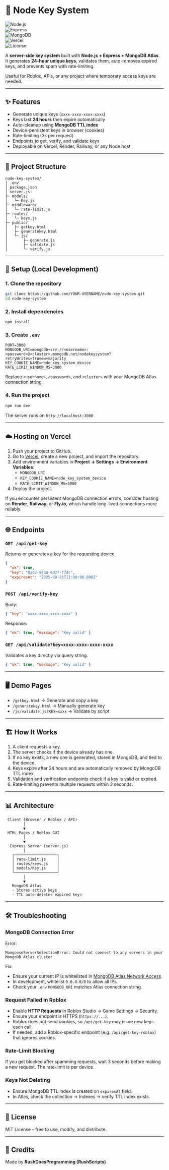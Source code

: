 # 🔑 Node Key System  

![Node.js](https://img.shields.io/badge/Node.js-18.x-green?logo=node.js)  
![Express](https://img.shields.io/badge/Express.js-Backend-lightgrey?logo=express)  
![MongoDB](https://img.shields.io/badge/MongoDB-Atlas-green?logo=mongodb)  
![Vercel](https://img.shields.io/badge/Deploy-Vercel-black?logo=vercel)  
![License](https://img.shields.io/badge/License-MIT-blue)  

A **server-side key system** built with **Node.js + Express + MongoDB Atlas**.  
It generates **24-hour unique keys**, validates them, auto-removes expired keys, and prevents spam with rate-limiting.  

Useful for Roblox, APIs, or any project where temporary access keys are needed.  

---

## ✨ Features
- Generate unique keys (`xxxx-xxxx-xxxx-xxxx`)  
- Keys last **24 hours** then expire automatically  
- Auto-cleanup using **MongoDB TTL index**  
- Device-persistent keys in browser (cookies)  
- Rate-limiting (3s per request)  
- Endpoints to get, verify, and validate keys  
- Deployable on Vercel, Render, Railway, or any Node host  

---

## 📂 Project Structure
```
node-key-system/
│ .env
│ package.json
│ server.js
├─ models/
│   └─ Key.js
├─ middleware/
│   └─ rate-limit.js
├─ routes/
│   └─ keys.js
├─ public/
│   ├─ getkey.html
│   ├─ generatekey.html
│   └─ js/
│       ├─ generate.js
│       ├─ validate.js
│       └─ verify.js
```

---

## 🚀 Setup (Local Development)

### 1. Clone the repository
```bash
git clone https://github.com/YOUR-USERNAME/node-key-system.git
cd node-key-system
```

### 2. Install dependencies
```bash
npm install
```

### 3. Create `.env`
```env
PORT=3000
MONGODB_URI=mongodb+srv://<username>:<password>@<cluster>.mongodb.net/nodekeysystem?retryWrites=true&w=majority
KEY_COOKIE_NAME=node_key_system_device
RATE_LIMIT_WINDOW_MS=3000
```
Replace `<username>`, `<password>`, and `<cluster>` with your MongoDB Atlas connection string.

### 4. Run the project
```bash
npm run dev
```
The server runs on `http://localhost:3000`

---

## ☁️ Hosting on Vercel

1. Push your project to GitHub.  
2. Go to [Vercel](https://vercel.com), create a new project, and import the repository.  
3. Add environment variables in **Project → Settings → Environment Variables**:  
   - `MONGODB_URI`  
   - `KEY_COOKIE_NAME=node_key_system_device`  
   - `RATE_LIMIT_WINDOW_MS=3000`  
4. Deploy the project.  

If you encounter persistent MongoDB connection errors, consider hosting on **Render**, **Railway**, or **Fly.io**, which handle long-lived connections more reliably.  

---

## 🌐 Endpoints

### `GET /api/get-key`
Returns or generates a key for the requesting device.  
```json
{
  "ok": true,
  "key": "8a62-9438-8027-f7dc",
  "expiresAt": "2025-09-25T11:00:00.000Z"
}
```

### `POST /api/verify-key`
Body:  
```json
{ "key": "xxxx-xxxx-xxxx-xxxx" }
```
Response:  
```json
{ "ok": true, "message": "Key valid" }
```

### `GET /api/validate?key=xxxx-xxxx-xxxx-xxxx`
Validates a key directly via query string.  
```json
{ "ok": true, "message": "Key valid" }
```

---

## 🖥 Demo Pages
- `/getkey.html` → Generate and copy a key  
- `/generatekey.html` → Manually generate key  
- `/js/validate.js?KEY=xxxx` → Validate by script  

---

## 🏗 How It Works
1. A client requests a key.  
2. The server checks if the device already has one.  
3. If no key exists, a new one is generated, stored in MongoDB, and tied to the device.  
4. Keys expire after 24 hours and are automatically removed by MongoDB TTL index.  
5. Validation and verification endpoints check if a key is valid or expired.  
6. Rate-limiting prevents multiple requests within 3 seconds.  

---

## 📊 Architecture

```
 Client (Browser / Roblox / API)
        │
        ▼
 HTML Pages / Roblox GUI
        │
        ▼
  Express Server (server.js)
        │
   ┌───────────────────┐
   │ rate-limit.js     │
   │ routes/keys.js    │
   │ models/Key.js     │
   └───────────────────┘
        │
        ▼
   MongoDB Atlas
   - Stores active keys
   - TTL auto-deletes expired keys
```

---

## 🛠 Troubleshooting

### MongoDB Connection Error
Error:  
```
MongooseServerSelectionError: Could not connect to any servers in your MongoDB Atlas cluster
```
Fix:  
- Ensure your current IP is whitelisted in [MongoDB Atlas Network Access](https://www.mongodb.com/docs/atlas/security-whitelist/).  
- In development, whitelist `0.0.0.0/0` to allow all IPs.  
- Check your `.env` `MONGODB_URI` matches Atlas connection string.  

### Request Failed in Roblox
- Enable **HTTP Requests** in Roblox Studio → Game Settings → Security.  
- Ensure your endpoint is HTTPS (`https://...`).  
- Roblox does not send cookies, so `/api/get-key` may issue new keys each call.  
- If needed, add a Roblox-specific endpoint (e.g. `/api/get-key-roblox`) that ignores cookies.  

### Rate-Limit Blocking
If you get blocked after spamming requests, wait 3 seconds before making a new request. The rate-limit is per device.  

### Keys Not Deleting
- Ensure MongoDB TTL index is created on `expiresAt` field.  
- In Atlas, check the collection → Indexes → verify TTL index exists.  

---

## 📜 License
MIT License – free to use, modify, and distribute.  

---

## 👤 Credits
Made by **RushDoesProgramming (RushScripts)**
